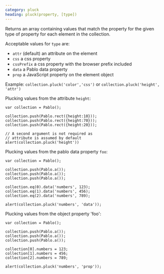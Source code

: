 ```yaml
--- 
category: pluck
heading: pluck(property, [type])
---
```


Returns an array containing values that match the property for the given type of property for each element in the collection.

Acceptable values for `type` are:

- `attr` (default) an attribute on the element
- `css` a css property
- `cssPrefix` a css property with the browser prefix included
- `data` a Pablo data property
- `prop` a JavaScript property on the element object

Example: `collection.pluck('color','css')` or `collection.pluck('height', 'attr')`

Plucking values from the attribute `height`:

    var collection = Pablo();

    collection.push(Pablo.rect({height:10}));
    collection.push(Pablo.rect({height:70}));
    collection.push(Pablo.rect({height:20}));

    // A second argument is not required as 
    // attribute is assumed by default
    alert(collection.pluck('height'))

Plucking values from the pablo data property `foo`:

    var collection = Pablo();

    collection.push(Pablo.a());
    collection.push(Pablo.a());
    collection.push(Pablo.a());

    collection.eq(0).data('numbers', 123);
    collection.eq(1).data('numbers', 456);
    collection.eq(2).data('numbers', 789);

    alert(collection.pluck('numbers', 'data'));

Plucking values from the object property 'foo':

    var collection = Pablo();

    collection.push(Pablo.a());
    collection.push(Pablo.a());
    collection.push(Pablo.a());

    collection[0].numbers = 123;
    collection[1].numbers = 456;
    collection[2].numbers = 789;

    alert(collection.pluck('numbers', 'prop'));
